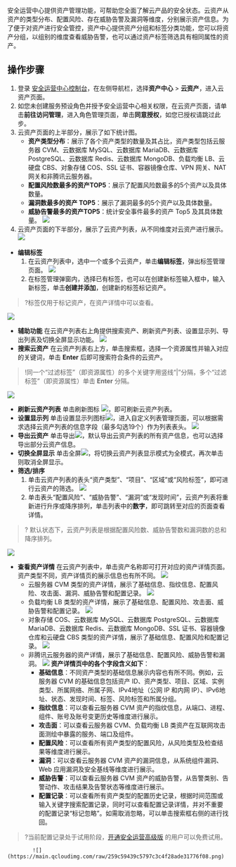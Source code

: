 
安全运营中心提供资产管理功能，可帮助您全面了解云产品的安全状态。云资产从资产的类型分布、配置风险、存在威胁告警及漏洞等维度，分别展示资产信息。为了便于对资产进行安全管控，资产中心提供资产分组和标签分类功能，您可以将资产分组，以组别的维度查看威胁告警，也可以通过资产标签筛选具有相同属性的资产。
## 操作步骤
1. 登录 [安全运营中心控制台](https://console.cloud.tencent.com/ssav2/assets)，在左侧导航栏，选择**资产中心** > **云资产**，进入云资产页面。
2. 如您未创建服务预设角色并授予安全运营中心相关权限，在云资产页面，请单击**前往访问管理**，进入角色管理页面，单击**同意授权**，如您已授权请跳过此步。
3. 云资产页面的上半部分，展示了如下统计图。
	- **资产类型分布**：展示了各个资产类型的数量及其占比，资产类型包括云服务器 CVM、云数据库 MySQL、云数据库 MariaDB、云数据库 PostgreSQL、云数据库 Redis、云数据库 MongoDB、负载均衡 LB、云硬盘 CBS、对象存储 COS、SSL 证书、容器镜像仓库、VPN 网关、NAT 网关和非腾讯云服务器。
	- **配置风险数最多的资产TOP5**：展示了配置风险数最多的5个资产以及具体数量。
	- **漏洞数最多的资产 TOP5**：展示了漏洞最多的5个资产以及具体数量。
	- **威胁告警最多的资产TOP5**：统计安全事件最多的资产 Top5 及其具体数量。
![](https://qcloudimg.tencent-cloud.cn/raw/0ada3a1b9905c88a9284bc2b55dbf812.png)
4. 云资产页面的下半部分，展示了云资产列表，从不同维度对云资产进行展示。
![](https://qcloudimg.tencent-cloud.cn/raw/dd2a4de72671c2ca5f52f2622f46ba0d.png)
 - **编辑标签**
	1. 在云资产列表中，选中一个或多个云资产，单击**编辑标签**，弹出标签管理页面。
![](https://main.qcloudimg.com/raw/2c7300b279dfa9cdb4635e8ccec71904.png)
	2. 在标签管理弹窗内，选择已有标签，也可以在创建新标签输入框中，输入新标签，单击**创建并添加**，创建新的标签标记资产。
>?标签仅用于标记资产，在资产详情中可以查看。
>
![](https://main.qcloudimg.com/raw/6c082c01b029b960af6fc9e980bb4c6b.png)
 - **辅助功能** 
在云资产列表右上角提供搜索资产、刷新资产列表、设置显示列、导出列表及切换全屏显示功能。
![](https://main.qcloudimg.com/raw/25c64d5d39b400a858f5571d29a7c27f.png)
 - **搜索云资产**
在云资产列表右上方，单击搜索框，选择一个资源属性并输入对应的关键词，单击 **Enter** 后即可搜索符合条件的云资产。
>!同一个“过滤标签”（即资源属性）的多个关键字用竖线“|”分隔，多个“过滤标签”（即资源属性）单击 **Enter** 分隔。
>
![](https://qcloudimg.tencent-cloud.cn/raw/b9605972012f1c11ecfa7a812c3b3a1e.png)
 - **刷新云资产列表**
单击刷新图标 <img src= "https://main.qcloudimg.com/raw/7ebc758b02bd8690c885af3f7355e8d7.png" style="margin:0;">，即可刷新云资产列表。
 - **设置显示列**
单击设置显示列图标<img src= "https://main.qcloudimg.com/raw/28f2bfe46373d488d335fa9af4599747.png" style="margin:0;">，进入自定义列表管理页面，可以根据需求选择云资产列表的信息字段（最多勾选19个）作为列表表头。
![](https://qcloudimg.tencent-cloud.cn/raw/81ca7d1002df1419aeabe81f4a113441.png)
 - **导出云资产**
单击导出<img src= "https://main.qcloudimg.com/raw/5d6f28083f0484b4f0cb46b9c32717b5.png" style="margin:0;">，默认导出云资产列表的所有资产信息，也可以选择导出部分云资产信息。
 - **切换全屏显示**
单击全屏<img src= "https://main.qcloudimg.com/raw/8e4e975a89de9d70be4768661a6f535b.png" style="margin:0;">，将切换云资产列表显示模式为全模式，再次单击则取消全屏显示。
 - **筛选/排序**
    1. 单击云资产列表的表头“资产类型”、“项目”、“区域”或“风险标签”，即可进行云资产的筛选。
![](https://qcloudimg.tencent-cloud.cn/raw/c075e39e8a4a5ebd12845a719e8a4a51.png)
    2. 单击表头“配置风险”、“威胁告警”、“漏洞”或“发现时间”，云资产列表将重新进行升序或降序排列，单击列表中的**数字**，即可跳转至对应的页面查看详情。
>? 默认状态下，云资产列表是根据配置风险数、威胁告警数和漏洞数的总和降序排列。
>
![](https://qcloudimg.tencent-cloud.cn/raw/e22eaa816c0dc4b0fe12a49d1d8efb3a.png)
 - **查看资产详情**
在云资产列表中，单击资产名称即可打开对应的资产详情页面。资产类型不同，资产详情页的展示信息也有所不同。
![](https://qcloudimg.tencent-cloud.cn/raw/96bb43a07f00c1f3aa599373b8bea578.png)
	- 云服务器 CVM 类型的资产详情，展示了基础信息、指纹信息、配置风险、攻击面、漏洞、威胁告警和配置记录。
	![](https://qcloudimg.tencent-cloud.cn/raw/f26f19e967f3a43edbde347c6fbcca04.png)
	- 负载均衡 LB 类型的资产详情，展示了基础信息、配置风险、攻击面、威胁告警和配置记录。
![](https://qcloudimg.tencent-cloud.cn/raw/f5ab3456683b2e249beaa1abbf0919d7.png)
	- 对象存储 COS、云数据库 MySQL、云数据库 PostgreSQL、云数据库 MariaDB、云数据库 Redis、云数据库 MongoDB、SSL 证书、容器镜像仓库和云硬盘 CBS 类型的资产详情，展示了基础信息、配置风险和配置记录。
	![](https://qcloudimg.tencent-cloud.cn/raw/10680a6355e69a0e1b5bd4abf2e1810d.png)
	- 非腾讯云服务器的资产详情，展示了基础信息、配置风险、威胁告警和漏洞。
	![](https://qcloudimg.tencent-cloud.cn/raw/13dc1eb04187c88404e734573a0b7407.png)
		**资产详情页中的各个字段含义如下**：
		- **基础信息**：不同资产类型的基础信息展示内容也有所不同。例如，云服务器 CVM 的基础信息包括资产 ID、资产类型、项目、区域、实例类型、所属网络、所属子网、IPv4地址（公网 IP 和内网 IP）、IPv6地址、状态、发现时间、标签、风险标签和所属分组。
		- **指纹信息**：可以查看云服务器 CVM 资产的指纹信息，从端口、进程、组件、账号及账号变更历史等维度进行展示。
		- **攻击面**：可以查看云服务器 CVM、负载均衡 LB 类资产在互联网攻击面测绘中暴露的服务、端口及组件。
		- **配置风险**：可以查看所有资产类型的配置风险，从风险类型及检查结果等维度进行展示。
		- **漏洞**：可以查看云服务器 CVM 资产的漏洞信息，从系统组件漏洞、Web 应用漏洞及安全基线等维度进行展示。
		- **威胁告警**：可以查看云服务器 CVM 资产的威胁告警，从告警类别、告警动作、攻击结果及告警状态等维度进行展示。
		- **配置记录**：可以查看所有资产类型的配置历史记录，根据时间范围或输入关键字搜索配置记录，同时可以查看配置记录详情，并对不重要的配置记录“标记忽略”。如需取消忽略，可以单击搜索框右侧的进行找回。
>?当前配置记录处于试用阶段，[开通安全运营高级版](https://buy.cloud.tencent.com/soc) 的用户可以免费试用。
>
			![](https://main.qcloudimg.com/raw/259c59439c5797c3c4f28ade31776f08.png)

